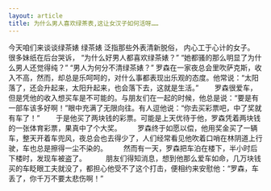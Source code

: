 ```yaml
---
layout: article
title: 为什么男人喜欢绿茶表,这让女汉子如何活呀……
---
```


今天咱们来谈谈绿茶婊
绿茶婊
泛指那些外表清新脱俗，
内心工于心计的女子。
很多妹纸在后台哭诉，
“为什么好男人都喜欢绿茶婊？”
“她都骚的那么明显了为什么男人还觉得纯？”
“男人为何分不清绿茶婊？”
罗森在一家夜总会里吹萨克斯，收入不高，然而，却总是乐呵呵的，对什么事都表现出乐观的态度。他常说：“太阳落了，还会升起来，太阳升起来，也会落下去，这就是生活。”
　　罗森很爱车，但是凭他的收入想买车是不可能的。与朋友们在一起的时候，他总是说：“要是有一部车该多好啊！”眼中充满了无限向往。有人逗他说：“你去买彩票吧，中了奖就有车了！”
　　于是他买了两块钱的彩票。可能是上天优待于他，罗森凭着两块钱的一张体育彩票，果真中了个大奖。
　　罗森终于如愿以偿，他用奖金买了一辆车，整天开着车兜风，夜总会也去得少了，人们经常看见他吹着口哨在林阴道上行驶，车也总是擦得一尘不染的。
　　然而有一天，罗森把车泊在楼下，半小时后下楼时，发现车被盗了。　
　　朋友们得知消息，想到他那么爱车如命，几万块钱买的车眨眼工夫就没了，都担心他受不了这个打击，便相约来安慰他：“罗森，车丢了，你千万不要太悲伤啊！”